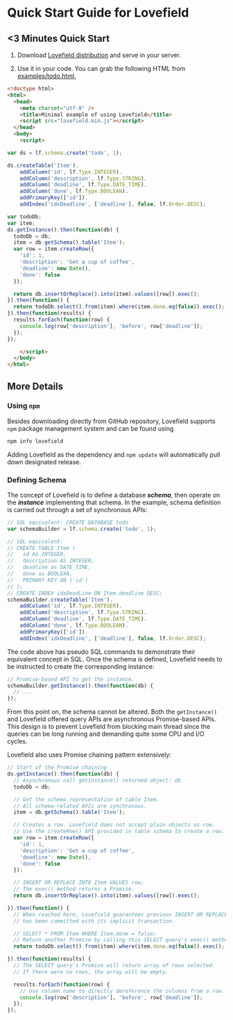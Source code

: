 # Quick Start Guide for Lovefield

## <3 Minutes Quick Start

1. Download <a href="https://raw.githubusercontent.com/google/lovefield/master/dist/lovefield.min.js">Lovefield distribution</a> and serve in your server.

2. Use it in your code. You can grab the following HTML from <a href="https://raw.githubusercontent.com/google/lovefield/master/examples/todo.html">examples/todo.html.</a>

```html
<!doctype html>
<html>
  <head>
    <meta charset="utf-8" />
    <title>Minimal example of using Lovefield</title>
    <script src="lovefield.min.js"></script>
  </head>
  <body>
    <script>

var ds = lf.schema.create('todo', 1);

ds.createTable('Item').
    addColumn('id', lf.Type.INTEGER).
    addColumn('description', lf.Type.STRING).
    addColumn('deadline', lf.Type.DATE_TIME).
    addColumn('done', lf.Type.BOOLEAN).
    addPrimaryKey(['id']).
    addIndex('idxDeadline', ['deadline'], false, lf.Order.DESC);

var todoDb;
var item;
ds.getInstance().then(function(db) {
  todoDb = db;
  item = db.getSchema().table('Item');
  var row = item.createRow({
    'id': 1,
    'description': 'Get a cup of coffee',
    'deadline': new Date(),
    'done': false
  });

  return db.insertOrReplace().into(item).values([row]).exec();
}).then(function() {
  return todoDb.select().from(item).where(item.done.eq(false)).exec();
}).then(function(results) {
  results.forEach(function(row) {
    console.log(row['description'], 'before', row['deadline']);
  });
});

    </script>
  </body>
</html>
```

## More Details

### Using `npm`

Besides downloading directly from GitHub repository, Lovefield supports `npm`
package management system and can be found using

```bash
npm info lovefield
```

Adding Lovefield as the dependency and `npm update` will automatically
pull down designated release.

### Defining Schema

The concept of Lovefield is to define a database *__schema__*, then operate on
the *__instance__* implementing that schema. In the example, schema definition
is carried out through a set of synchronous APIs:

```js
// SQL equivalent: CREATE DATABASE todo
var schemaBuilder = lf.schema.create('todo', 1);

// SQL equivalent:
// CREATE TABLE Item (
//   id AS INTEGER,
//   description AS INTEGER,
//   deadline as DATE_TIME,
//   done as BOOLEAN,
//   PRIMARY KEY ON ('id')
// );
// CREATE INDEX idxDeadLine ON Item.deadline DESC;
schemaBuilder.createTable('Item').
    addColumn('id', lf.Type.INTEGER).
    addColumn('description', lf.Type.STRING).
    addColumn('deadline', lf.Type.DATE_TIME).
    addColumn('done', lf.Type.BOOLEAN).
    addPrimaryKey(['id']).
    addIndex('idxDeadline', ['deadline'], false, lf.Order.DESC);
```

The code above has pseudo SQL commands to demonstrate their equivalent concept
in SQL. Once the schema is defined, Lovefield needs to be instructed to create
the corresponding instance:

```js
// Promise-based API to get the instance.
schemaBuilder.getInstance().then(function(db) {
  // ...
});
```

From this point on, the schema cannot be altered. Both the `getInstance()` and
Lovefield offered query APIs are asynchronous Promise-based APIs. This design
is to prevent Lovefield from blocking main thread since the queries can be
long running and demanding quite some CPU and I/O cycles.

Lovefield also uses Promise chaining pattern extensively:

```js
// Start of the Promise chaining
ds.getInstance().then(function(db) {
  // Asynchronous call getInstance() returned object: db
  todoDb = db;

  // Get the schema representation of table Item.
  // All schema-related APIs are synchronous.
  item = db.getSchema().table('Item');

  // Creates a row. Lovefield does not accept plain objects as row.
  // Use the createRow() API provided in table schema to create a row.
  var row = item.createRow({
    'id': 1,
    'description': 'Get a cup of coffee',
    'deadline': new Date(),
    'done': false
  });

  // INSERT OR REPLACE INTO Item VALUES row;
  // The exec() method returns a Promise.
  return db.insertOrReplace().into(item).values([row]).exec();

}).then(function() {
  // When reached here, Lovefield guarantees previous INSERT OR REPLACE
  // has been committed with its implicit transaction.

  // SELECT * FROM Item WHERE Item.done = false;
  // Return another Promise by calling this SELECT query's exec() method.
  return todoDb.select().from(item).where(item.done.eq(false)).exec();

}).then(function(results) {
  // The SELECT query's Promise will return array of rows selected.
  // If there were no rows, the array will be empty.

  results.forEach(function(row) {
    // Use column name to directly dereference the columns from a row.
    console.log(row['description'], 'before', row['deadline']);
  });
});
```
